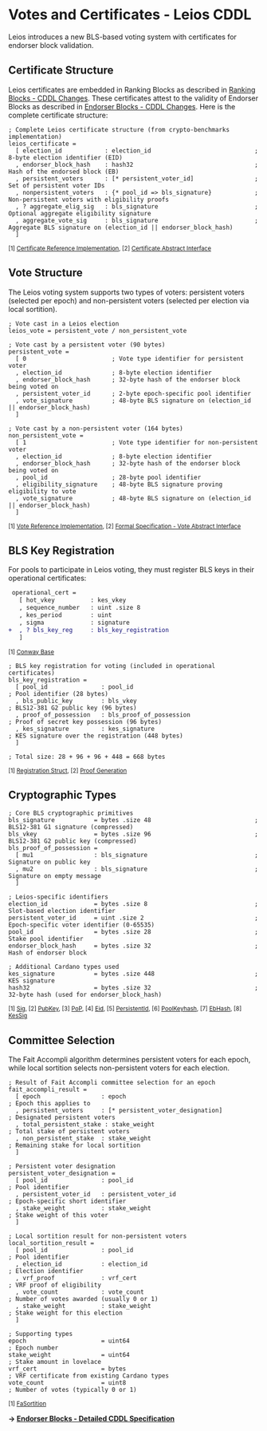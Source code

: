 # Votes and Certificates - Leios CDDL

Leios introduces a new BLS-based voting system with certificates for endorser block validation.

## Certificate Structure

Leios certificates are embedded in Ranking Blocks as described in [Ranking Blocks - CDDL Changes](ranking-blocks.md). These certificates attest to the validity of Endorser Blocks as described in [Endorser Blocks - CDDL Changes](endorser-blocks.md). Here is the complete certificate structure:

```cddl
; Complete Leios certificate structure (from crypto-benchmarks implementation)
leios_certificate =
  [ election_id            : election_id                             ; 8-byte election identifier (EID)
  , endorser_block_hash    : hash32                                  ; Hash of the endorsed block (EB)  
  , persistent_voters      : [* persistent_voter_id]                 ; Set of persistent voter IDs
  , nonpersistent_voters   : {* pool_id => bls_signature}            ; Non-persistent voters with eligibility proofs
  , ? aggregate_elig_sig   : bls_signature                           ; Optional aggregate eligibility signature
  , aggregate_vote_sig     : bls_signature                           ; Aggregate BLS signature on (election_id || endorser_block_hash)
  ]
```
<sub>[1] [Certificate Reference Implementation](https://github.com/input-output-hk/ouroboros-leios/blob/main/crypto-benchmarks.rs/src/cert.rs#L13-L21), [2] [Certificate Abstract Interface](https://github.com/input-output-hk/ouroboros-leios-formal-spec/blob/main/formal-spec/Leios/Base.agda#L24-L28)</sub>

## Vote Structure

The Leios voting system supports two types of voters: persistent voters (selected per epoch) and non-persistent voters (selected per election via local sortition).

```cddl
; Vote cast in a Leios election
leios_vote = persistent_vote / non_persistent_vote

; Vote cast by a persistent voter (90 bytes)
persistent_vote =
  [ 0                        ; Vote type identifier for persistent voter
  , election_id              ; 8-byte election identifier  
  , endorser_block_hash      ; 32-byte hash of the endorser block being voted on
  , persistent_voter_id      ; 2-byte epoch-specific pool identifier
  , vote_signature           ; 48-byte BLS signature on (election_id || endorser_block_hash)
  ]

; Vote cast by a non-persistent voter (164 bytes)  
non_persistent_vote =
  [ 1                        ; Vote type identifier for non-persistent voter
  , election_id              ; 8-byte election identifier
  , endorser_block_hash      ; 32-byte hash of the endorser block being voted on  
  , pool_id                  ; 28-byte pool identifier
  , eligibility_signature    ; 48-byte BLS signature proving eligibility to vote
  , vote_signature           ; 48-byte BLS signature on (election_id || endorser_block_hash)
  ]
```
<sub>[1] [Vote Reference Implementation](https://github.com/input-output-hk/ouroboros-leios/blob/main/crypto-benchmarks.rs/src/vote.rs#L13-L27), [2] [Formal Specification - Vote Abstract Interface](https://github.com/input-output-hk/ouroboros-leios-formal-spec/blob/main/formal-spec/Leios/Abstract.agda#L24-L27)</sub>

## BLS Key Registration

For pools to participate in Leios voting, they must register BLS keys in their operational certificates:

```diff
 operational_cert = 
   [ hot_vkey          : kes_vkey    
   , sequence_number   : uint .size 8
   , kes_period        : uint        
   , sigma             : signature   
+  , ? bls_key_reg     : bls_key_registration
   ]
```
<sub>[1] [Conway Base](https://github.com/IntersectMBO/cardano-ledger/blob/master/eras/conway/impl/cddl-files/conway.cddl#L114-L119)</sub>

```cddl
; BLS key registration for voting (included in operational certificates)
bls_key_registration =
  [ pool_id               : pool_id                                    ; Pool identifier (28 bytes)
  , bls_public_key        : bls_vkey                                   ; BLS12-381 G2 public key (96 bytes)
  , proof_of_possession   : bls_proof_of_possession                    ; Proof of secret key possession (96 bytes)
  , kes_signature         : kes_signature                              ; KES signature over the registration (448 bytes)
  ]

; Total size: 28 + 96 + 96 + 448 = 668 bytes
```
<sub>[1] [Registration Struct](https://github.com/input-output-hk/ouroboros-leios/blob/main/crypto-benchmarks.rs/src/key.rs#L156-L162), [2] [Proof Generation](https://github.com/input-output-hk/ouroboros-leios/blob/main/crypto-benchmarks.rs/src/bls_vote.rs#L19-L23)</sub>

## Cryptographic Types

```cddl
; Core BLS cryptographic primitives
bls_signature           = bytes .size 48                             ; BLS12-381 G1 signature (compressed)
bls_vkey                = bytes .size 96                             ; BLS12-381 G2 public key (compressed)  
bls_proof_of_possession =
  [ mu1                 : bls_signature                              ; Signature on public key
  , mu2                 : bls_signature                              ; Signature on empty message  
  ]

; Leios-specific identifiers  
election_id             = bytes .size 8                              ; Slot-based election identifier
persistent_voter_id     = uint .size 2                               ; Epoch-specific voter identifier (0-65535)
pool_id                 = bytes .size 28                             ; Stake pool identifier
endorser_block_hash     = bytes .size 32                             ; Hash of endorser block

; Additional Cardano types used
kes_signature           = bytes .size 448                            ; KES signature
hash32                  = bytes .size 32                             ; 32-byte hash (used for endorser_block_hash)
```
<sub>[1] [Sig](https://github.com/input-output-hk/ouroboros-leios/blob/main/crypto-benchmarks.rs/src/key.rs#L100), [2] [PubKey](https://github.com/input-output-hk/ouroboros-leios/blob/main/crypto-benchmarks.rs/src/key.rs#L62), [3] [PoP](https://github.com/input-output-hk/ouroboros-leios/blob/main/crypto-benchmarks.rs/src/key.rs#L139-L143), [4] [Eid](https://github.com/input-output-hk/ouroboros-leios/blob/main/crypto-benchmarks.rs/src/primitive.rs#L76), [5] [PersistentId](https://github.com/input-output-hk/ouroboros-leios/blob/main/crypto-benchmarks.rs/src/registry.rs#L14), [6] [PoolKeyhash](https://github.com/input-output-hk/ouroboros-leios/blob/main/crypto-benchmarks.rs/src/primitive.rs#L14), [7] [EbHash](https://github.com/input-output-hk/ouroboros-leios/blob/main/crypto-benchmarks.rs/src/primitive.rs#L117), [8] [KesSig](https://github.com/input-output-hk/ouroboros-leios/blob/main/crypto-benchmarks.rs/src/primitive.rs#L170)</sub>

## Committee Selection

The Fait Accompli algorithm determines persistent voters for each epoch, while local sortition selects non-persistent voters for each election.

```cddl
; Result of Fait Accompli committee selection for an epoch
fait_accompli_result =
  [ epoch                 : epoch                                     ; Epoch this applies to
  , persistent_voters     : [* persistent_voter_designation]          ; Designated persistent voters  
  , total_persistent_stake : stake_weight                             ; Total stake of persistent voters
  , non_persistent_stake  : stake_weight                              ; Remaining stake for local sortition
  ]

; Persistent voter designation
persistent_voter_designation =
  [ pool_id               : pool_id                                   ; Pool identifier  
  , persistent_voter_id   : persistent_voter_id                       ; Epoch-specific short identifier
  , stake_weight          : stake_weight                              ; Stake weight of this voter
  ]

; Local sortition result for non-persistent voters
local_sortition_result =
  [ pool_id               : pool_id                                   ; Pool identifier
  , election_id           : election_id                               ; Election identifier  
  , vrf_proof             : vrf_cert                                  ; VRF proof of eligibility
  , vote_count            : vote_count                                ; Number of votes awarded (usually 0 or 1)
  , stake_weight          : stake_weight                              ; Stake weight for this election
  ]

; Supporting types
epoch                     = uint64                                    ; Epoch number
stake_weight              = uint64                                    ; Stake amount in lovelace
vrf_cert                  = bytes                                     ; VRF certificate from existing Cardano types
vote_count                = uint8                                     ; Number of votes (typically 0 or 1)
```
<sub>[1] [FaSortition](https://github.com/input-output-hk/ouroboros-leios/blob/main/crypto-benchmarks.rs/src/fait_accompli.rs#L9-L17)</sub>

**→ [Endorser Blocks - Detailed CDDL Specification](endorser-blocks.md)**